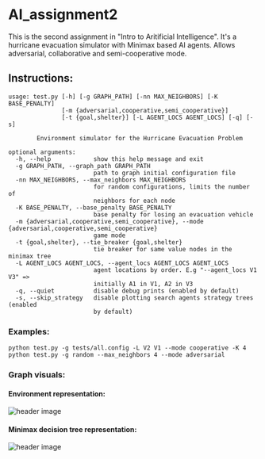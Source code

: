 # AI_assignment2
This is the second assignment in "Intro to Aritificial Intelligence".
It's a hurricane evacuation simulator with Minimax based AI agents.
Allows adversarial, collaborative and semi-cooperative mode.
## Instructions:
```
usage: test.py [-h] [-g GRAPH_PATH] [-nn MAX_NEIGHBORS] [-K BASE_PENALTY]
               [-m {adversarial,cooperative,semi_cooperative}]
               [-t {goal,shelter}] [-L AGENT_LOCS AGENT_LOCS] [-q] [-s]

        Environment simulator for the Hurricane Evacuation Problem

optional arguments:
  -h, --help            show this help message and exit
  -g GRAPH_PATH, --graph_path GRAPH_PATH
                        path to graph initial configuration file
  -nn MAX_NEIGHBORS, --max_neighbors MAX_NEIGHBORS
                        for random configurations, limits the number of
                        neighbors for each node
  -K BASE_PENALTY, --base_penalty BASE_PENALTY
                        base penalty for losing an evacuation vehicle
  -m {adversarial,cooperative,semi_cooperative}, --mode {adversarial,cooperative,semi_cooperative}
                        game mode
  -t {goal,shelter}, --tie_breaker {goal,shelter}
                        tie breaker for same value nodes in the minimax tree
  -L AGENT_LOCS AGENT_LOCS, --agent_locs AGENT_LOCS AGENT_LOCS
                        agent locations by order. E.g "--agent_locs V1 V3" =>
                        initially A1 in V1, A2 in V3
  -q, --quiet           disable debug prints (enabled by default)
  -s, --skip_strategy   disable plotting search agents strategy trees (enabled
                        by default)
```  
### Examples: 
```
python test.py -g tests/all.config -L V2 V1 --mode cooperative -K 4
python test.py -g random --max_neighbors 4 --mode adversarial
```

### Graph visuals:
#### Environment representation:
![header image](https://github.com/NatanelMizrahi/AI_assignment2/demo/env_graph.png)
#### Minimax decision tree representation:
![header image](https://github.com/NatanelMizrahi/AI_assignment2/demo/minimax_tree.png)

